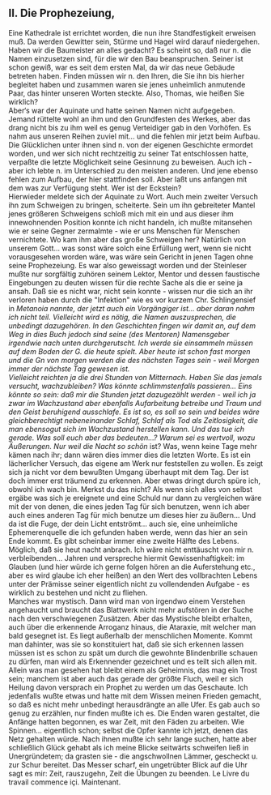 ## II. Die Prophezeiung,
Eine Kathedrale ist errichtet worden, die nun ihre Standfestigkeit erweisen muß. Da werden Gewitter sein, Stürme und Hagel wird darauf niedergehen. Haben wir die Baumeister an alles gedacht? Es scheint so, daß nur n. die Namen einzusetzen sind, für die wir den Bau beanspruchen. Seiner ist schon gewiß, war es seit dem ersten Mal, da wir das neue Gebäude betreten haben. Finden müssen wir n. den Ihren, die Sie ihn bis hierher begleitet haben und zusammen waren sie jenes unheimlich anmutende Paar, das hinter unseren Worten steckte. Also, Thomas, wie heißen Sie wirklich?   
Aber‘s war der Aquinate und hatte seinen Namen nicht aufgegeben. Jemand rüttelte wohl an ihm und den Grundfesten des Werkes, aber das drang nicht bis zu ihm weil es genug Verteidiger gab in den Vorhöfen. Es nahm aus unseren Reihen zuviel mit... und die fehlen mir jetzt beim Aufbau. Die Glücklichen unter ihnen sind n. von der eigenen Geschichte ermordet worden, und wer sich nicht rechtzeitig zu seiner Tat entschlossen hatte, verpaßte die letzte Möglichkeit seine Gesinnung zu beweisen. Auch ich - aber ich lebte n. im Unterschied zu den meisten anderen. Und jene ebenso fehlen zum Aufbau, der hier stattfinden soll. Aber laßt uns anfangen mit dem was zur Verfügung steht. Wer ist der Eckstein?   
 Hierwieder meldete sich der Aquinate zu Wort. Auch mein zweiter Versuch ihn zum Schweigen zu bringen, scheiterte. Sein um ihn gebreiteter Mantel jenes größeren Schweigens schloß mich mit ein und aus dieser ihm innewohnenden Position konnte ich nicht handeln, ich mußte mitansehen wie er seine Gegner zermalmte - wie er uns Menschen für Menschen vernichtete. Wo kam ihm aber das große Schweigen her? Natürlich von unserem Gott... was sonst wäre solch eine Erfüllung wert, wenn sie nicht vorausgesehen worden wäre, was wäre sein Gericht in jenen Tagen ohne seine Prophezeiung. Es war also geweissagt worden und der Steinleser mußte nur sorgfältig zuhören seinem Lektor, Mentor und dessen faustische Eingebungen zu deuten wissen für die rechte Sache als die er seine ja ansah. Daß sie es nicht war, nicht sein konnte - wissen nur die sich an ihr verloren haben durch die &quot;Infektion&quot; wie es vor kurzem Chr. Schlingensief in *Metanoia *nannte, der jetzt auch ein Vorgängiger ist... aber daran nahm ich nicht teil. Vielleicht wird es nötig, die Namen auszusprechen, die unbedingt dazugehören. In den Geschichten fingen wir damit an, auf dem Weg in dies Buch jedoch sind seine (des Mentoren) Namensgeber irgendwie nach unten durchgerutscht. Ich werde sie einsammeln müssen auf dem Boden der G. die heute spielt. Aber heute ist schon fast morgen und die Gn von morgen werden die des nächsten Tages sein - weil Morgen immer der nächste Tag gewesen ist.   
Vielleicht reichten ja die drei Stunden von Mitternach. Haben Sie das jemals versucht, wachzubleiben? Was könnte schlimmstenfalls passieren... Eins könnte so sein: daß mir die Stunden jetzt dazugezählt werden - weil ich ja zwar im Wachzustand aber ebenfalls Aufarbeitung betreibe und Traum und den Geist beruhigend ausschlafe. Es ist so, es soll so sein und beides wäre gleichberechtigt nebeneinander Schlaf, Schlaf als Tod als Zeitlosigkeit, die man ebensogut sich im Wachzustand herstellen kann. Und das tue ich gerade. Was soll euch aber das bedeuten...? Warum sei es wertvoll, wozu Äußerungen. Nur weil die Nacht so* schön* ist? Was, wenn keine Tage mehr kämen nach ihr; dann wären dies immer dies die letzten Worte. Es ist ein lächerlicher Versuch, das eigene am Werk nur feststellen zu wollen. Es zeigt sich ja nicht vor dem bewußten Umgang überhaupt mit dem Tag. Der ist doch immer erst träumend zu erkennen. Aber etwas dringt durch spüre ich, obwohl ich wach bin. Merkst du das nicht? Als wenn sich alles von selbst ergäbe was sich je ereignete und eine Schuld nur dann zu vergleichen wäre mit der von denen, die eines jeden Tag für sich benutzen, wenn ich aber auch eines anderen Tag für mich benutze um dieses hier zu äußern... Und da ist die Fuge, der dein Licht entströmt... auch sie, eine unheimliche Ephemerenquelle die ich gefunden haben werde, wenn das hier an sein Ende kommt. Es gibt scheinbar immer eine zweite Hälfte des Lebens. Möglich, daß sie heut nacht anbrach. Ich wäre nicht enttäuscht von mir n. verbleibenden... Jahren und verspreche hiermit Gewissenhaftigkeit: im Glauben (und hier würde ich gerne folgen hören an die Auferstehung etc., aber es wird glaube ich eher heißen) an den Wert des vollbrachten Lebens unter der Prämisse seiner eigentlich nicht zu vollendenden Aufgabe - es wirklich zu bestehen und nicht zu fliehen.    
Manches war mystisch. Dann wird man von irgendwo einem Verstehen angehaucht und braucht das Blattwerk nicht mehr aufstören in der Suche nach den verschwiegenen Zusätzen. Aber das Mystische bleibt erhalten, auch über die erkennende Arroganz hinaus, die Ataraxie, mit welcher man bald gesegnet ist. Es liegt außerhalb der menschlichen Momente. Kommt man dahinter, was sie so konstituiert hat, daß sie sich erkennen lassen müssen ist es schon zu spät um durch die gewohnte Blindenbrille schauen zu dürfen, man wird als Erkennender gezeichnet und es teilt sich allen mit. Allein was man gesehen hat bleibt einem als Geheimnis, das mag ein Trost sein; manchem ist aber auch das gerade der größte Fluch, weil er sich Heilung davon versprach ein Prophet zu werden um das Geschaute. Ich jedenfalls wußte etwas und hatte mit dem Wissen meinen Frieden gemacht, so daß es nicht mehr unbedingt herausdrängte an alle Ufer. Es gab auch so genug zu erzählen, nur finden mußte ich es. Die Enden waren gestaltet, die Anfänge hatten begonnen, es war Zeit, mit den Fäden zu arbeiten. Wie Spinnen... eigentlich schon; selbst die Opfer kannte ich jetzt, denen das Netz gehalten würde. Nach ihnen mußte ich sehr lange suchen, hatte aber schließlich Glück gehabt als ich meine Blicke seitwärts schweifen ließ in Unergründetem; da grasten sie - die angschwollnen Lämmer, gescheckt u. zur Schur bereitet. Das Messer scharf, ein ungetrübter Blick auf die Uhr sagt es mir: Zeit, rauszugehn, Zeit die Übungen zu beenden. Le Livre du travail commence içi. Maintenant.   
